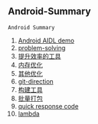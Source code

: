Android-Summary
---
	Android Summary

1. [Android AIDL demo](./aidl-demo/README.MD)
2. [problem-solving](./problem-solving/README.MD)
3. [提升效率的工具](./提升效率的工具/README.MD)
4. [内存优化](./优化/内存优化/README.MD)
5. [其他优化](./优化/其他优化/README.MD)
6. [git-direction](./git-direction/README.MD)
7. [构建工具](./构建工具/README.MD)
8. [批量打包](./批量打包/README.MD)
9. [quick response code](./Quick-Response-Code/README.MD)
10. [lambda](./lambda/README.MD)
	